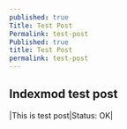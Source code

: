 ```yaml
---
published: true
Title: Test Post
Permalink: test-post
Published: true
title: Test Post
permalink: test-post
---
```

## Indexmod test post

|This is test post|Status: OK|
